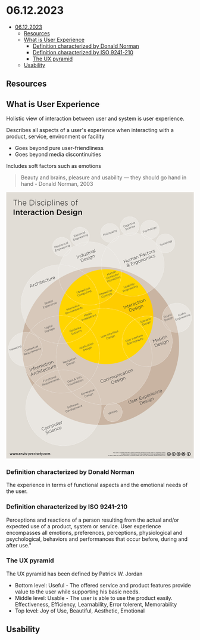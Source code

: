 # 06.12.2023

- [06.12.2023](#06122023)
  - [Resources](#resources)
  - [What is User Experience](#what-is-user-experience)
    - [Definition characterized by Donald Norman](#definition-characterized-by-donald-norman)
    - [Definition characterized by ISO 9241-210](#definition-characterized-by-iso-9241-210)
    - [The UX pyramid](#the-ux-pyramid)
  - [Usability](#usability)

## Resources

## What is User Experience
Holistic view of interaction between user and system is user experience.

Describes all aspects of a user's experience when interacting with a product, service, environment or facility
- Goes beyond pure user-friendliness
- Goes beyond media discontinuities

Includes soft factors such as emotions

> Beauty and brains, pleasure and usability —
they should go hand in hand - Donald Norman, 2003

![Interaction design disciplines](Interaction-Design-Disciplines.png)

### Definition characterized by Donald Norman
The experience in terms of functional aspects and the emotional needs of the user.

### Definition characterized by ISO 9241-210
Perceptions and reactions of a person resulting from the actual and/or expected use of a product, system or service. User experience encompasses all emotions, preferences, perceptions, physiological and psychological, behaviors and performances that occur before, during and after use."

### The UX pyramid
The UX pyramid has been defined by Patrick W. Jordan

- Bottom level: Useful - The offered service and product features provide value to the user while supporting his basic needs.
- Middle level: Usable - The user is able to use the product easily. Effectiveness, Efficiency, Learnability, Error tolerent, Memorability
- Top level: Joy of Use, Beautiful, Aesthetic, Emotional

## Usability

